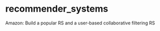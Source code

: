 # recommender_systems

Amazon: Build a popular RS and a user-based collaborative filtering RS
<br/> 
<br/> 
